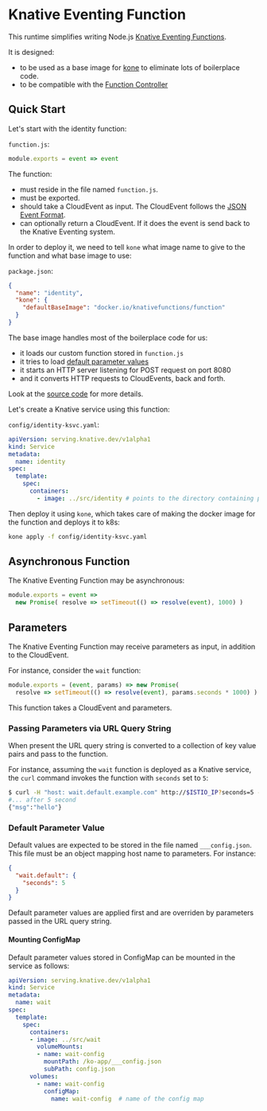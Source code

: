 # Knative Eventing Function

This runtime simplifies writing Node.js [Knative Eventing Functions](https://github.com/knative/eventing/blob/master/docs/spec/interfaces.md#callable).

It is designed:
- to be used as a base image for [kone](https://github.com/ibm/kone) to eliminate lots of boilerplace code.
- to be compatible with the [Function Controller](https://github.com/lionelvillard/knative-functions-controller)

## Quick Start

Let's start with the identity function:

`function.js`:

```js
module.exports = event => event
```

The function:
- must reside in the file named `function.js`.
- must be exported.
- should take a CloudEvent as input. The CloudEvent follows the [JSON Event Format](https://github.com/cloudevents/spec/blob/v1.0/json-format.md#json-event-format-for-cloudevents---version-10).
-  can optionally return a CloudEvent. If it does the event is send back to the Knative Eventing system.

In order to deploy it, we need to tell `kone` what image name to give to the function and what base image to use:

`package.json`:

```json
{
  "name": "identity",
  "kone": {
    "defaultBaseImage": "docker.io/knativefunctions/function"
  }
}
```

The base image handles most of the boilerplace code for us:
- it loads our custom function stored in `function.js`
- it tries to load [default parameter values](#default_parameter_value)
- it starts an HTTP server listening for POST request on port 8080
- and it converts HTTP requests to CloudEvents, back and forth.

Look at the [source code](../../src/function) for more details.

Let's create a Knative service using this function:

`config/identity-ksvc.yaml`:

```yaml
apiVersion: serving.knative.dev/v1alpha1
kind: Service
metadata:
  name: identity
spec:
  template:
    spec:
      containers:
        - image: ../src/identity # points to the directory containing package.json
```

Then deploy it using `kone`, which takes care of making the docker image for the function and  deploys it to k8s:

```sh
kone apply -f config/identity-ksvc.yaml
```

## Asynchronous Function

The Knative Eventing Function may be asynchronous:

```js
module.exports = event =>
  new Promise( resolve => setTimeout(() => resolve(event), 1000) )
```

## Parameters

The Knative Eventing Function may receive parameters as input, in addition to the CloudEvent.

For instance, consider the `wait` function:

```js
module.exports = (event, params) => new Promise(
  resolve => setTimeout(() => resolve(event), params.seconds * 1000) )
```

This function takes a CloudEvent and parameters.

### Passing Parameters via URL Query String

When present the URL query string is converted to a collection of key value pairs and pass to the function.

For instance, assuming the `wait` function is deployed as a Knative service, the `curl` command invokes the function
with `seconds` set to `5`:

```sh
$ curl -H "host: wait.default.example.com" http://$ISTIO_IP?seconds=5 -d '{"msg": "hello"}'
#... after 5 second
{"msg":"hello"}
```

### Default Parameter Value

Default values are expected to be stored in the file named `___config.json`. This file must be an object mapping host name to parameters. For instance:

```json
{
  "wait.default": {
    "seconds": 5
  }
}
```

Default parameter values are applied first and are overriden by parameters passed in the URL query string.

#### Mounting ConfigMap

Default parameter values stored in ConfigMap can be mounted in the service as follows:

```yaml
apiVersion: serving.knative.dev/v1alpha1
kind: Service
metadata:
  name: wait
spec:
  template:
    spec:
      containers:
      - image: ../src/wait
        volumeMounts:
        - name: wait-config
          mountPath: /ko-app/___config.json
          subPath: config.json
      volumes:
        - name: wait-config
          configMap:
            name: wait-config  # name of the config map
```


